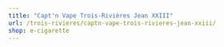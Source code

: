 ```yaml
---
title: "Capt'n Vape Trois-Rivières Jean XXIII"
url: /trois-rivieres/captn-vape-trois-rivieres-jean-xxiii/
shop: e-cigarette
---
```

